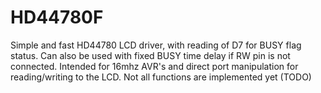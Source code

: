 # HD44780F
Simple and fast HD44780 LCD driver, with reading of D7 for BUSY flag status. Can also be used with fixed BUSY time delay if RW pin is not connected. Intended for 16mhz AVR's and direct port manipulation for reading/writing to the LCD. Not all functions are implemented yet (TODO)
